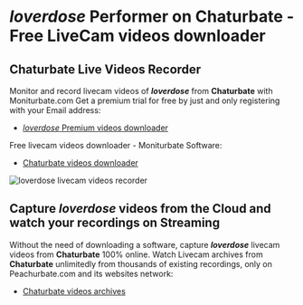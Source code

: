 # _loverdose_ Performer on Chaturbate - Free LiveCam videos downloader

## Chaturbate Live Videos Recorder

Monitor and record livecam videos of **_loverdose_** from **Chaturbate** with Moniturbate.com
Get a premium trial for free by just and only registering with your Email address:
* [_loverdose_ Premium videos downloader](https://moniturbate.com/request-demo-licence-key.html)

Free livecam videos downloader - Moniturbate Software:
* [Chaturbate videos downloader](https://moniturbate.com/moniturbate-download-software.html)

![_loverdose_ livecam videos recorder](https://peachurnet.com/templates/moniturbate-software.png)


## Capture _loverdose_ videos from the Cloud and watch your recordings on Streaming

Without the need of downloading a software, capture **_loverdose_** livecam videos from **Chaturbate** 100% online.
Watch Livecam archives from **Chaturbate** unlimitedly from thousands of existing recordings, only on Peachurbate.com and its websites network:
* [Chaturbate videos archives](https://peachurnet.com/)